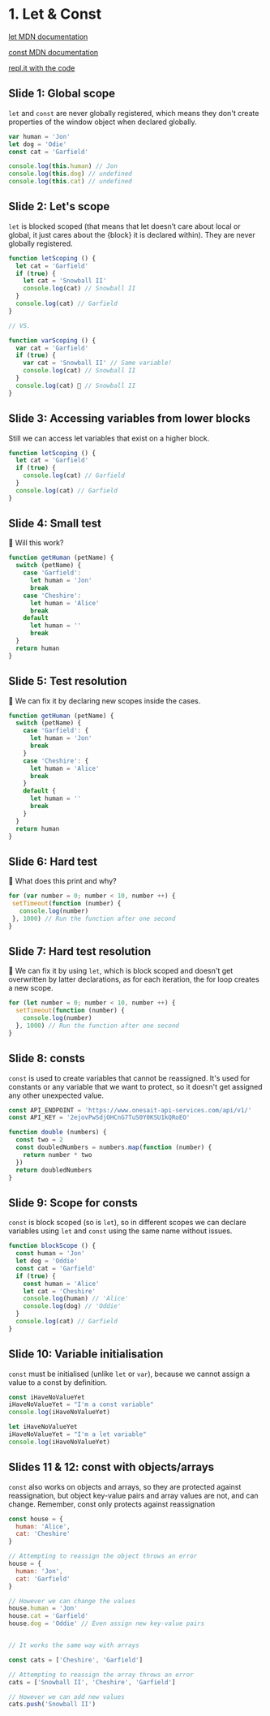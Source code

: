 # 1. Let & Const

[let MDN documentation](https://developer.mozilla.org/en-US/docs/Web/JavaScript/Reference/Statements/let)

[const MDN documentation](https://developer.mozilla.org/en-US/docs/Web/JavaScript/Reference/Statements/const)

[repl.it with the code](https://repl.it/@pedro_rodalia/1-Let-and-Const)


## Slide 1: Global scope

`let` and `const` are never globally registered, which means they don't create properties of the window object when declared globally.

```js
var human = 'Jon'
let dog = 'Odie'
const cat = 'Garfield'

console.log(this.human) // Jon
console.log(this.dog) // undefined
console.log(this.cat) // undefined
```


## Slide 2: Let's scope

`let` is blocked scoped (that means that let doesn’t care about local or global, it just cares about the {block} it is declared within). They are never globally registered.

```js
function letScoping () {
  let cat = 'Garfield'
  if (true) {
    let cat = 'Snowball II'
    console.log(cat) // Snowball II
  }
  console.log(cat) // Garfield
}

// VS.

function varScoping () {
  var cat = 'Garfield'
  if (true) {
    var cat = 'Snowball II' // Same variable!
    console.log(cat) // Snowball II
  }
  console.log(cat) 🤔 // Snowball II
}
```


## Slide 3: Accessing variables from lower blocks

Still we can access let variables that exist on a higher block.

```js
function letScoping () {
  let cat = 'Garfield'
  if (true) {
    console.log(cat) // Garfield
  }
  console.log(cat) // Garfield
}
```


## Slide 4: Small test

🤔 Will this work?

```js
function getHuman (petName) {
  switch (petName) {
    case 'Garfield':
      let human = 'Jon'
      break
    case 'Cheshire':
      let human = 'Alice'
      break
    default
      let human = ''
      break
  }
  return human
}
```


## Slide 5: Test resolution

🎉 We can fix it by declaring new scopes inside the cases.

```js
function getHuman (petName) {
  switch (petName) {
    case 'Garfield': {
      let human = 'Jon'
      break
    }
    case 'Cheshire': {
      let human = 'Alice'
      break
    }
    default {
      let human = ''
      break
  	}
  }
  return human
}
```


## Slide 6: Hard test

🤔 What does this print and why?

 ```js
for (var number = 0; number < 10, number ++) {
  setTimeout(function (number) {
    console.log(number)
  }, 1000) // Run the function after one second
}
```


## Slide 7: Hard test resolution

🎉 We can fix it by using `let`, which is block scoped and doesn't get overwritten by latter declarations, as for each iteration, the for loop creates a new scope.

```js
for (let number = 0; number < 10, number ++) {
  setTimeout(function (number) {
    console.log(number)
  }, 1000) // Run the function after one second
}
```


## Slide 8: consts

`const` is used to create variables that cannot be reassigned. It's used for constants or any variable that we want to protect, so it doesn't get assigned any other unexpected value.

```js
const API_ENDPOINT = 'https://www.onesait-api-services.com/api/v1/'
const API_KEY = '2ejovPwSdjOHCnG7TuS0Y0KSU1kQRoEO'

function double (numbers) {
  const two = 2
  const doubledNumbers = numbers.map(function (number) {
  	return number * two
  })
  return doubledNumbers
}
```


## Slide 9: Scope for consts

`const` is block scoped (so is `let`), so in different scopes we can declare
variables using `let` and `const` using the same name without issues.

```js
function blockScope () {
  const human = 'Jon'
  let dog = 'Oddie'
  const cat = 'Garfield'
  if (true) {
    const human = 'Alice'
    let cat = 'Cheshire'
    console.log(human) // 'Alice'
    console.log(dog) // 'Oddie'
  }
  console.log(cat) // Garfield
}
```


## Slide 10: Variable initialisation

`const` must be initialised (unlike `let` or `var`), because we cannot assign a value to a const by definition.

```js
const iHaveNoValueYet
iHaveNoValueYet = "I'm a const variable"
console.log(iHaveNoValueYet)

let iHaveNoValueYet
iHaveNoValueYet = "I'm a let variable"
console.log(iHaveNoValueYet)
```


## Slides 11 & 12: const with objects/arrays

`const` also works on objects and arrays, so they are protected against reassignation, but object key-value pairs and array values are not, and can
change. Remember, const only protects against reassignation

```js
const house = {
  human: 'Alice',
  cat: 'Cheshire'
}

// Attempting to reassign the object throws an error
house = {
  human: 'Jon',
  cat: 'Garfield'
}

// However we can change the values
house.human = 'Jon'
house.cat = 'Garfield'
house.dog = 'Oddie' // Even assign new key-value pairs


// It works the same way with arrays

const cats = ['Cheshire', 'Garfield']

// Attempting to reassign the array throws an error
cats = ['Snowball II', 'Cheshire', 'Garfield']

// However we can add new values
cats.push('Snowball II')
```
